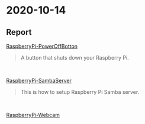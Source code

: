 # 2020-10-14
## Report
[RaspberryPi-PowerOffBotton](https://github.com/GodZhan/RaspberryPi_PowerOffBotton)

  > A button that shuts down your Raspberry Pi.

<br>

[RaspberryPi-SambaServer](https://github.com/prjiang/RaspberryPi-SambaServer)

  > This is how to setup Raspberry Pi Samba server.

<br>

[RaspberryPi-Webcam]()

